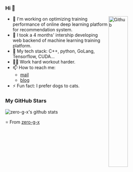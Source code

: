 ### Hi 👋

<img width="35%" align="right" alt="Github" src="https://user-images.githubusercontent.com/48678280/88862734-4903af80-d201-11ea-968b-9c939d88a37c.gif" />

- 🔭 I'm working on optimizing training performance of online deep learning platform for recommendation system.
- 🧳 I took a 4 months' intership developing web backend of machine learning training platform.
- 💼 My tech stack: C++, python, GoLang, Tensorflow, CUDA...
- 🏋️‍♀️ Work hard workout harder.
- 📫 How to reach me: 
  - [mail](mailto:im.guoxi@gmail.com)
  - [blog](https://zero-g-x.github.io)
- ⚡ Fun fact: I prefer dogs to cats.
### My GitHub Stars

![zero-g-x's github stats](https://github-readme-stats.vercel.app/api?username=zero-g-x&show_icons=true)


⭐️ From [zero-g-x](https://github.com/zero-g-x)
<!--
**zero-g-x/zero-g-x** is a ✨ _special_ ✨ repository because its `README.md` (this file) appears on your GitHub profile.

Here are some ideas to get you started:

[![Top Langs](https://github-readme-stats.vercel.app/api/top-langs/?username=zero-g-x&layout=compact)](https://github.com/anuraghazra/github-readme-stats)
- 🌱 This is g(x) ...
- 🔭 I’m currently a CS student in Huazhong University of Science and Technology ...
- 💬 Ask me about whatever you like ...
- 📫 How to reach me: 1343244602@qq.com ...

-->
